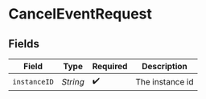 # CancelEventRequest


## Fields

| Field              | Type               | Required           | Description        |
| ------------------ | ------------------ | ------------------ | ------------------ |
| `instanceID`       | *String*           | :heavy_check_mark: | The instance id    |